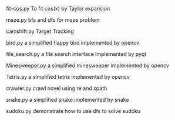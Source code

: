 fit-cos.py		To fit cos(x) by Taylor expansion

maze.py			bfs and dfs for maze problem

camshift.py		Target Tracking

bird.py			a simplified flappy bird implemented by opencv

file_search.py		a file search interface implemented by pyqt

Minesweeper.py		a simplified minesweeper implemented by opencv

Tetris.py		a simplified tetris implemented by opencv

crawler.py		crawl novel using re and xpath

snake.py		a simplified snake implemented by snake

sudoku.py		demonstrate how to use dfs to solve sudoku
